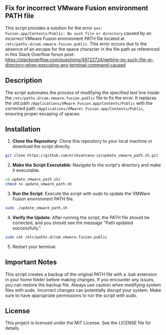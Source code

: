 ## Fix for incorrect VMware Fusion environment PATH file

This script provides a solution for the error `env: Fusion.app/Contents/Public: No such file or directory` caused by an incorrect VMware Fusion environment PATH file located at `/etc/paths.d/com.vmware.fusion.public`. This error occurs due to the absence of an escape for the space character in the file path as referenced in this Stack Overflow forum post: https://stackoverflow.com/questions/49722724/getting-no-such-file-or-directory-when-executing-any-terminal-command-caused

## Description

The script automates the process of modifying the specified text line inside the `/etc/paths.d/com.vmware.fusion.public` file to fix the error. It replaces the old path `/Applications/VMware Fusion.app/Contents/Public` with the corrected path `/Applications/VMware\ Fusion.app/Contents/Public`, ensuring proper escaping of spaces.

## Installation

1. **Clone the Repository**: Clone this repository to your local machine or download the script directly.

```bash
git clone https://github.com/eriksantana-io/update_vmware_path.sh.git
```

2. **Make the Script Executable**: Navigate to the script's directory and make it executable.

``` bash
cd update_vmware_path.sh/
chmod +x update_vmware_path.sh
```

3. **Run the Script**: Execute the script with sudo to update the VMWare Fusion environment PATH file.
``` bash
sudo ./update_vmware_path.sh
```

4. **Verify the Update**: After running the script, the PATH file should be corrected, and you should see the message "Path updated successfully."
``` bash
sudo cat /etc/paths.d/com.vmware.fusion.public
```
5. Restart your terminal.

## Important Notes
This script creates a backup of the original PATH file with a .bak extension in your home folder before making changes. If you encounter any issues, you can restore the backup file. Always use caution when modifying system files with sudo. Incorrect changes can potentially disrupt your system. Make sure to have appropriate permissions to run the script with sudo.

## License
This project is licensed under the MIT License. See the LICENSE file for details.
